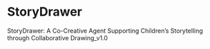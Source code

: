 # StoryDrawer
StoryDrawer: A Co-Creative Agent Supporting Children’s Storytelling through Collaborative Drawing_v1.0
